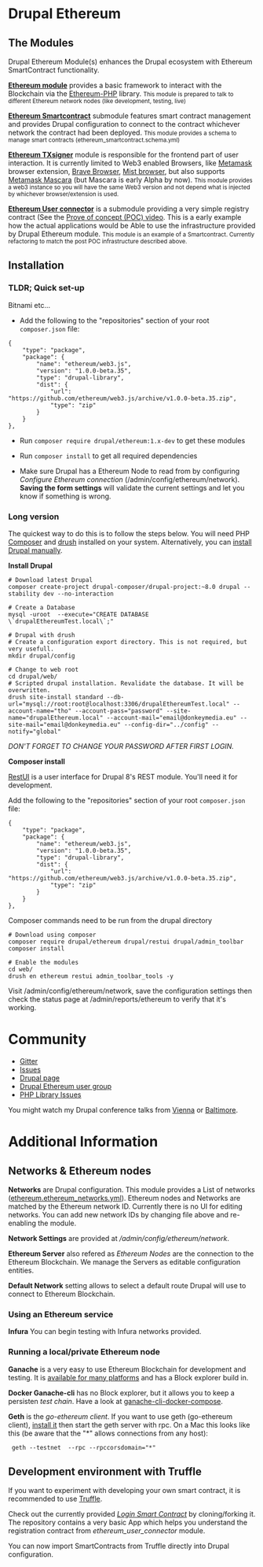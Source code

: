 # Drupal Ethereum

## The Modules

Drupal Ethereum Module(s) enhances the Drupal ecosystem with Ethereum SmartContract functionality. 

[**Ethereum module**](https://github.com/digitaldonkey/ethereum/blob/8.x-1.x/ethereum.module) provides a basic framework to interact with the Blockchain via the [Ethereum-PHP](https://github.com/digitaldonkey/ethereum-php) library. 
<small>This module is prepared to talk to different Ethereum network nodes (like development, testing, live)</small>

[**Ethereum Smartcontract**](https://github.com/digitaldonkey/ethereum/tree/8.x-1.x/ethereum_smartcontract) submodule features smart contract management and provides Drupal configuration to connect to the contract whichever network the contract had been deployed. 
<small>This module provides a schema to manage smart contracts (ethereum_smartcontract.schema.yml)</small>

[**Ethereum TXsigner**](https://github.com/jeffanthony/ethereum-1/tree/8.x-1.x/ethereum_txsigner) module is responsible for the frontend part of user interaction. It is currently limited to Web3 enabled Browsers, like [Metamask](https://metamask.io/) browser extension, [Brave Browser](https://brave.com/), [Mist browser](https://github.com/ethereum/mist/releases), but also supports [Metamask Mascara](https://github.com/MetaMask/mascara) (but Mascara is early Alpha by now). 
<small>This module provides a web3 instance so you will have the same Web3 version and not depend what is injected by whichever browser/extension is used.</small>

[**Ethereum User connector**](https://github.com/digitaldonkey/ethereum/blob/8.x-1.x/ethereum_user_connector/Readme.md) is a submodule providing a very simple registry contract (See the [Prove of concept (POC) video](https://www.youtube.com/watch?v=Y5Sa7QtpXSE). This is a early example how the actual applications would be Able to use the infrastructure provided by Drupal Ethereum module.
<small>This module is an example of a Smartcontract. Currently refactoring to match the post POC infrastructure described above.</small>
 
## Installation

### TLDR; Quick set-up
Bitnami etc...

* Add the following to the "repositories" section of your root `composer.json` file:

```
{
    "type": "package",
    "package": {
        "name": "ethereum/web3.js",
        "version": "1.0.0-beta.35",
        "type": "drupal-library",
        "dist": {
            "url": "https://github.com/ethereum/web3.js/archive/v1.0.0-beta.35.zip",
            "type": "zip"
        }
    }
},
```
* Run `composer require drupal/ethereum:1.x-dev` to get these modules
* Run `composer install` to get all required dependencies

* Make sure Drupal has a Ethereum Node to read from by configuring *Configure Ethereum connection* (/admin/config/ethereum/network). **Saving the form settings** will validate the current settings and let you know if something is wrong. 
 
### Long version

The quickest way to do this is to follow the steps below. You will need PHP [Composer](https://getcomposer.org/) and [drush](http://www.drush.org/) installed on your system. Alternatively, you can <a href="https://www.drupal.org/docs/8/install">install Drupal manually</a>. 

**Install Drupal**

```
# Download latest Drupal
composer create-project drupal-composer/drupal-project:~8.0 drupal --stability dev --no-interaction

# Create a Database
mysql -uroot  --execute="CREATE DATABASE \`drupalEthereumTest.local\`;"

# Drupal with drush
# Create a configuration export directory. This is not required, but very usefull.
mkdir drupal/config

# Change to web root 
cd drupal/web/
# Scripted drupal installation. Revalidate the database. It will be overwritten.
drush site-install standard --db-url="mysql://root:root@localhost:3306/drupalEthereumTest.local" --account-name="tho" --account-pass="password" --site-name="drupalEthereum.local" --account-mail="email@donkeymedia.eu" --site-mail="email@donkeymedia.eu" --config-dir="../config" --notify="global"
```

_DON'T FORGET TO CHANGE YOUR PASSWORD AFTER FIRST LOGIN._

**Composer install**

[RestUI](https://www.drupal.org/project/restui) is a user interface for Drupal 8's REST module. You'll need it for development.

Add the following to the "repositories" section of your root `composer.json` file:

```
{
    "type": "package",
    "package": {
        "name": "ethereum/web3.js",
        "version": "1.0.0-beta.35",
        "type": "drupal-library",
        "dist": {
            "url": "https://github.com/ethereum/web3.js/archive/v1.0.0-beta.35.zip",
            "type": "zip"
        }
    }
},
```

Composer commands need to be run from the drupal directory

```
# Download using composer
composer require drupal/ethereum drupal/restui drupal/admin_toolbar 
composer install 
 
# Enable the modules
cd web/
drush en ethereum restui admin_toolbar_tools -y
```

Visit /admin/config/ethereum/network, save the configuration settings then check the status page at /admin/reports/ethereum to verify that it's working.

# Community

* [Gitter](https://gitter.im/drupal_ethereum)
* [Issues](https://github.com/digitaldonkey/ethereum/issues)
* [Drupal page](https://www.drupal.org/project/ethereum)
* [Drupal Ethereum user group](https://groups.drupal.org/ethereum)
* [PHP Library Issues](https://github.com/digitaldonkey/ethereum-php/issues)

You might watch my Drupal conference talks from [Vienna](https://events.drupal.org/vienna2017/sessions/drupal-and-ethereum-blockchain) or [Baltimore](https://events.drupal.org/baltimore2017/sessions/drupal-and-ethereum-blockchain).

# Additional Information

## Networks & Ethereum nodes

**Networks** are Drupal configuration. This module provides a List of networks ([ethereum.ethereum_networks.yml](https://github.com/digitaldonkey/ethereum/blob/8.x-1.x/config/install/ethereum.ethereum_networks.yml)).
Ethereum nodes and Networks are matched by the Ethereum network ID.
Currently there is no UI for editing networks. You can add new network IDs by changing file above and re-enabling the module. 

**Network Settings** are provided at */admin/config/ethereum/network*.

**Ethereum Server** also refered as *Ethereum Nodes* are the connection to the Ethereum Blockchain. We manage the Servers as editable configuration entities. 

**Default Network** setting allows to select a default route Drupal will use to connect to Ethereum Blockchain. 

### Using an Ethereum service

**Infura** You can begin testing with Infura networks provided. 

### Running a local/private Ethereum node

**Ganache** is a very easy to use Ethereum Blockchain for development and testing. It is [available for many platforms](https://truffleframework.com/ganache) and has a Block explorer build in. 

**Docker Ganache-cli** has no Block explorer, but it allows you to keep a persisten *test chain*. Have a look at [ganache-cli-docker-compose](https://github.com/digitaldonkey/ganache-cli-docker-compose).

**Geth** is the *go-ethereum client*. If you want to use geth (go-ethereum client), <a href="https://github.com/ethereum/go-ethereum/wiki/Building-Ethereum">install it</a> then start the geth server with rpc.
On a Mac this looks like this (be aware that the "*" allows connections from any host):

``` 
 geth --testnet  --rpc --rpccorsdomain="*"
``` 

## Development environment with Truffle

If you want to experiment with developing your own smart contract, it is recommended to use [Truffle](http://truffleframework.com/).

Check out the currently provided *<a href="https://github.com/digitaldonkey/register_drupal_ethereum">Login Smart Contract</a>* by cloning/forking it. The repository contains a very basic App which helps you understand the registration contract from *ethereum_user_connector* module. 

You can now import SmartContracts from Truffle directly into Drupal configuration. 
